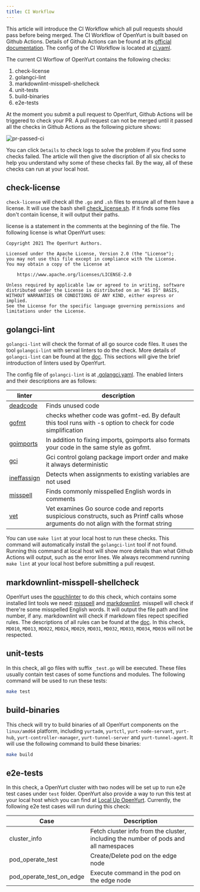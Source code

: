 ```yaml
---
title: CI Workflow
---
```


This article will introduce the CI Workflow which all pull requests should pass before being merged. The CI Workflow of OpenYurt is built based on Github Actions. Details of Github Actions can be found at its [official documentation](https://docs.github.com/cn/actionsh). The config of the CI Workflow is located at [ci.yaml](https://github.com/openyurtio/openyurt/blob/master/.github/workflows/ci.yam).

The current CI Worflow of OpenYurt contains the following checks:

1. check-license
2. golangci-lint
3. markdownlint-misspell-shellcheck
4. unit-tests
5. build-binaries
6. e2e-tests

At the moment you submit a pull request to OpenYurt, Github Actions will be triggered to check your PR. A pull request can not be merged until it passed all the checks in Github Actions as the following picture shows:

![pr-passed-ci](./../../../static/img/docs/developer-manuals/pr-passed-ci.png)

You can click `Details` to check logs to solve the problem if you find some checks failed. The article will then give the discription of all six checks to help you understand why some of these checks fail. By the way, all of these checks can run at your local host.

## check-license

`check-license` will check all the `.go` and `.sh` files to ensure all of them have a license. It will use the bash shell [check_license.sh](https://github.com/openyurtio/openyurt/blob/master/hack/make-rules/check_license.sh). If it finds some files don't contain license, it will output their paths.

license is a statement in the comments at the beginning of the file. The following license is what OpenYurt uses:

```text
Copyright 2021 The OpenYurt Authors.

Licensed under the Apache License, Version 2.0 (the "License");
you may not use this file except in compliance with the License.
You may obtain a copy of the License at

    https://www.apache.org/licenses/LICENSE-2.0

Unless required by applicable law or agreed to in writing, software
distributed under the License is distributed on an "AS IS" BASIS,
WITHOUT WARRANTIES OR CONDITIONS OF ANY KIND, either express or implied.
See the License for the specific language governing permissions and
limitations under the License.
```

## golangci-lint

`golangci-lint` will check the format of all go source code files. It uses the tool `golangci-lint` with serval linters to do the check. More details of `golangci-lint` can be found at the [doc](https://golangci-lint.run/). This sections will give the brief introduction of linters used by OpenYurt.

The config file of `golangci-lint` is at [.golangci.yaml](https://github.com/openyurtio/openyurt/blob/master/.golangci.yaml). The enabled linters and their descriptions are as follows:

| linter                                                                            | description                                                                                                                             |
| --------------------------------------------------------------------------------- | --------------------------------------------------------------------------------------------------------------------------------------- |
| [deadcode](https://github.com/remyoudompheng/go-misc/tree/master/deadcode)        | Finds unused code                                                                                                                       |
| [gofmt](https://pkg.go.dev/cmd/gofmt)                                             | checks whether code was gofmt-ed. By default this tool runs with -s option to check for code simplification                             |
| [goimports](https://pkg.go.dev/golang.org/x/tools/cmd/goimports?utm_source=godoc) | In addition to fixing imports, goimports also formats your code in the same style as gofmt.                                             |
| [gci](https://github.com/daixiang0/gci)                                           | Gci control golang package import order and make it always deterministic                                                                |
| [ineffassign](https://github.com/gordonklaus/ineffassign)                         | Detects when assignments to existing variables are not used                                                                             |
| [misspell](https://github.com/client9/misspell)                                   | Finds commonly misspelled English words in comments                                                                                     |
| [vet](https://pkg.go.dev/cmd/vet)                                                 | Vet examines Go source code and reports suspicious constructs, such as Printf calls whose arguments do not align with the format string |

You can use `make lint` at your local host to run these checks. This command will automatically install the `golangci-lint` tool if not found. Running this command at local host will show more details than what Github Actions will output, such as the error lines. We always recommend running `make lint` at your local host before submitting a pull reuqest.

## markdownlint-misspell-shellcheck

OpenYurt uses the [pouchlinter](https://github.com/pouchcontainer/pouchlinter) to do this check, which contains some installed lint tools we need: [misspell](https://github.com/client9/misspell) and [markdownlint](https://github.com/markdownlint/markdownlint). misspell will check if there're some misspelled English words. It will output the file path and line number, if any. markdownlint will check if markdown files repect specified rules. The descriptions of all rules can be found at the [doc](https://github.com/markdownlint/markdownlint/blob/master/docs/RULES.md). In this check, `MD010`, `MD013`, `MD022`, `MD024`, `MD029`, `MD031`, `MD032`, `MD033`, `MD034`, `MD036` will not be respected.

## unit-tests

In this check, all go files with suffix `_test.go` will be executed. These files usually contain test cases of some functions and modules. The following command will be used to run these tests:

```bash
make test
```

## build-binaries

This check will try to build binaries of all OpenYurt components on the `linux/amd64` platform, including `yurtadm`, `yurtctl`, `yurt-node-servant`, `yurt-hub`, `yurt-controller-manager`, `yurt-tunnel-server` and `yurt-tunnel-agent`. It will use the following command to build these binaries:

```bash
make build
```

## e2e-tests

In this check, a OpenYurt cluster with two nodes will be set up to run e2e test cases under `test` folder. OpenYurt also provide a way to run this test at your local host which you can find at [Local Up OpenYurt](./local-up-openyurt.md). Currently, the following e2e test cases will run during this check:

| Case                     | Description                                                                          |
| ------------------------ | ------------------------------------------------------------------------------------ |
| cluster_info             | Fetch cluster info from the cluster, including the number of pods and all namespaces |
| pod_operate_test         | Create/Delete pod on the edge node                                                   |
| pod_operate_test_on_edge | Execute command in the pod on the edge node                                          |
